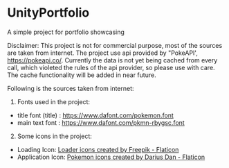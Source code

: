 # UnityPortfolio
A simple project for portfolio showcasing

Disclaimer:
This project is not for commercial purpose, most of the sources are taken from internet.
The project use api provided by "PokeAPI', https://pokeapi.co/. Currently the data is not yet being cached from every call, which violeted the rules of the api provider, so please use with care. The cache functionality will be added in near future.


Following is the sources taken from internet:
1. Fonts used in the project:
- title font (title) :
https://www.dafont.com/pokemon.font
- main text font :
https://www.dafont.com/pkmn-rbygsc.font

2. Some icons in the project:
- Loading Icon:
<a href="https://www.flaticon.com/free-icons/loader" title="loader icons">Loader icons created by Freepik - Flaticon</a>
- Application Icon:
<a href="https://www.flaticon.com/free-icons/pokemon" title="pokemon icons">Pokemon icons created by Darius Dan - Flaticon</a>
